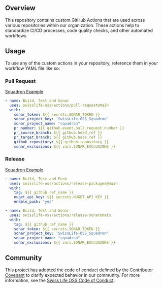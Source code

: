 ## Overview

This repository contains custom GitHub Actions that are used across various repositories within our organization. These actions help to standardize CI/CD processes, code quality checks, and other automated workflows.

## Usage

To use any of the custom actions in your repository, reference them in your workflow YAML file like so:

### Pull Request

[Squadron Example](https://github.com/SwissLife-OSS/squadron/blob/master/.github/workflows/pull-request.yml)

```yaml
- name: Build, Test and Sonar
  uses: swisslife-oss/actions/pull-request@main
  with:
    sonar_token: ${{ secrets.SONAR_TOKEN }}
    sonar_project_key: 'SwissLife-OSS_Squadron'
    sonar_project_name: "squadron"
    pr_number: ${{ github.event.pull_request.number }}
    pr_source_branch: ${{ github.head_ref }}
    pr_target_branch: ${{ github.base_ref }}
    github_repository: ${{ github.repository }}
    sonar_exclusions: ${{ vars.SONAR_EXCLUSIONS }}
```

### Release

[Squadron Example](https://github.com/SwissLife-OSS/squadron/blob/master/.github/workflows/release.yml)

```yaml
- name: Build, Test and Push
  uses: swisslife-oss/actions/release-packages@main
  with:
    tag: ${{ github.ref_name }}
    nuget_api_key: ${{ secrets.NUGET_API_KEY }}
    enable_push: 'yes'
```

```yaml
- name: Build, Test and Sonar
  uses: swisslife-oss/actions/release-sonar@main
  with:
    tag: ${{ github.ref_name }}
    sonar_token: ${{ secrets.SONAR_TOKEN }}
    sonar_project_key: 'SwissLife-OSS_Squadron'
    sonar_project_name: "squadron"
    sonar_exclusions: ${{ vars.SONAR_EXCLUSIONS }}
```

## Community

This project has adopted the code of conduct defined by the [Contributor Covenant](https://contributor-covenant.org/)
to clarify expected behavior in our community. For more information, see the [Swiss Life OSS Code of Conduct](https://swisslife-oss.github.io/coc).